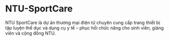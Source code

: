 # NTU-SportCare
NTU SportCare là dự án thương mại điện tử chuyên cung cấp trang thiết bị tập luyện thể dục và dụng cụ y tế – phục hồi chức năng cho sinh viên, giảng viên và cộng đồng NTU.
